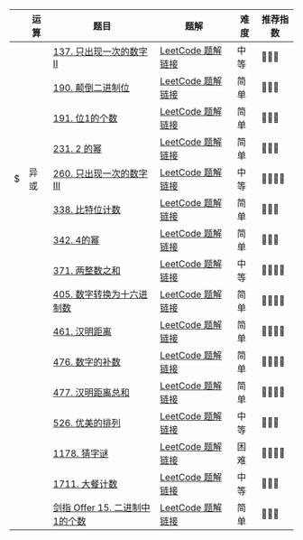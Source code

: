 |      | 运算 | 题目                                                         | 题解                                                         | 难度 | 推荐指数 |
| ---- | ---- | ------------------------------------------------------------ | ------------------------------------------------------------ | ---- | -------- |
|      |      | [137. 只出现一次的数字 II](https://leetcode-cn.com/problems/single-number-ii/) | [LeetCode 题解链接](https://leetcode-cn.com/problems/single-number-ii/solution/gong-shui-san-xie-yi-ti-san-jie-ha-xi-bi-fku8/) | 中等 | 🤩🤩🤩      |
|      |      | [190. 颠倒二进制位](https://leetcode-cn.com/problems/reverse-bits/) | [LeetCode 题解链接](https://leetcode-cn.com/problems/reverse-bits/solution/yi-ti-san-jie-dui-cheng-wei-zhu-wei-fen-ub1hi/) | 简单 | 🤩🤩🤩      |
|      |      | [191. 位1的个数](https://leetcode-cn.com/problems/number-of-1-bits/) | [LeetCode 题解链接](https://leetcode-cn.com/problems/number-of-1-bits/solution/yi-ti-san-jie-wei-shu-jian-cha-you-yi-to-av1r/) | 简单 | 🤩🤩🤩      |
|      |      | [231. 2 的幂](https://leetcode-cn.com/problems/power-of-two/) | [LeetCode 题解链接](https://leetcode-cn.com/problems/power-of-two/solution/gong-shui-san-xie-2-de-mi-by-ac_oier-qm6e/) | 简单 | 🤩🤩🤩      |
| $    | 异或 | [260. 只出现一次的数字 III](https://leetcode-cn.com/problems/single-number-iii/) | [LeetCode 题解链接](https://leetcode-cn.com/problems/single-number-iii/solution/gong-shui-san-xie-yi-ti-shuang-jie-ha-xi-zgi4/) | 中等 | 🤩🤩🤩🤩     |
|      |      | [338. 比特位计数](https://leetcode-cn.com/problems/counting-bits/) | [LeetCode 题解链接](https://leetcode-cn.com/problems/counting-bits/solution/po-su-jie-fa-dong-tai-gui-hua-jie-fa-by-vvail/) | 简单 | 🤩🤩🤩      |
|      |      | [342. 4的幂](https://leetcode-cn.com/problems/power-of-four/) | [LeetCode 题解链接](https://leetcode-cn.com/problems/power-of-four/solution/gong-shui-san-xie-zhuan-hua-wei-2-de-mi-y21lq/) | 简单 | 🤩🤩🤩      |
|      |      | [371. 两整数之和](https://leetcode-cn.com/problems/sum-of-two-integers/) | [LeetCode 题解链接](https://leetcode-cn.com/problems/sum-of-two-integers/solution/gong-shui-san-xie-shi-yong-wei-yun-suan-4hpb7/) | 中等 | 🤩🤩🤩🤩     |
|      |      | [405. 数字转换为十六进制数](https://leetcode-cn.com/problems/convert-a-number-to-hexadecimal/) | [LeetCode 题解链接](https://leetcode-cn.com/problems/convert-a-number-to-hexadecimal/solution/gong-shui-san-xie-yi-ti-shuang-jie-jin-z-d93o/) | 简单 | 🤩🤩🤩🤩     |
|      |      | [461. 汉明距离](https://leetcode-cn.com/problems/hamming-distance/) | [LeetCode 题解链接](https://leetcode-cn.com/problems/hamming-distance/solution/gong-shui-san-xie-tong-ji-liang-shu-er-j-987a/) | 简单 | 🤩🤩🤩🤩     |
|      |      | [476. 数字的补数](https://leetcode-cn.com/problems/number-complement/) | [LeetCode 题解链接](https://leetcode-cn.com/problems/number-complement/solution/gong-shui-san-xie-yi-ti-shuang-jie-bian-wjl0y/) | 简单 | 🤩🤩🤩🤩     |
|      |      | [477. 汉明距离总和](https://leetcode-cn.com/problems/total-hamming-distance/) | [LeetCode 题解链接](https://leetcode-cn.com/problems/total-hamming-distance/solution/gong-shui-san-xie-ying-yong-cheng-fa-yua-g21t/) | 简单 | 🤩🤩🤩🤩     |
|      |      | [526. 优美的排列](https://leetcode-cn.com/problems/beautiful-arrangement/) | [LeetCode 题解链接](https://leetcode-cn.com/problems/beautiful-arrangement/solution/gong-shui-san-xie-xiang-jie-liang-chong-vgsia/) | 中等 | 🤩🤩🤩      |
|      |      | [1178. 猜字谜](https://leetcode-cn.com/problems/number-of-valid-words-for-each-puzzle/) | [LeetCode 题解链接](https://leetcode-cn.com/problems/number-of-valid-words-for-each-puzzle/solution/xiang-jin-zhu-shi-xiang-jie-po-su-wei-yu-3cr2/) | 困难 | 🤩🤩🤩🤩     |
|      |      | [1711. 大餐计数](https://leetcode-cn.com/problems/count-good-meals/) | [LeetCode 题解链接](https://leetcode-cn.com/problems/count-good-meals/solution/gong-shui-san-xie-xiang-jie-san-chong-gu-nn4f/) | 中等 | 🤩🤩🤩      |
|      |      | [剑指 Offer 15. 二进制中1的个数](https://leetcode-cn.com/problems/er-jin-zhi-zhong-1de-ge-shu-lcof/) | [LeetCode 题解链接](https://leetcode-cn.com/problems/er-jin-zhi-zhong-1de-ge-shu-lcof/solution/gong-shui-san-xie-yi-ti-si-jie-wei-shu-j-g9w6/) | 简单 | 🤩🤩🤩      |